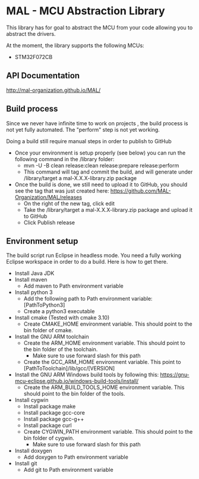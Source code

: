 # MAL - MCU Abstraction Library
This library has for goal to abstract the MCU from your code allowing you to abstract the drivers.

At the moment, the library supports the following MCUs:
* STM32F072CB

## API Documentation
http://mal-organization.github.io/MAL/

## Build process
Since we never have infinite time to work on projects , the build process is not yet fully automated.
The "perform" step is not yet working.

Doing a build still require manual steps in order to publish to GitHub
* Once your environment is setup properly (see below) you can run the following command in the /library folder:
  * mvn -U -B clean release:clean release:prepare release:perform
  * This command will tag and commit the build, and will generate under /library/target a mal-X.X.X-library.zip package
* Once the build is done, we still need to upload it to GitHub, you should see the tag that was just created here: https://github.com/MAL-Organization/MAL/releases
  * On the right of the new tag, click edit
  * Take the /library/target a mal-X.X.X-library.zip package and upload it to GitHub
  * Click Publish release

## Environment setup
The build script run Eclipse in headless mode. You need a fully working Eclipse workspace in order to do a build. Here is how to get there.
* Install Java JDK
* Install maven
  * Add maven to Path environment variable
* Install python 3
  * Add the following path to Path environment variable: [PathToPython3]
  * Create a python3 executable
* Install cmake (Tested with cmake 3.10)
  * Create CMAKE_HOME environment variable. This should point to the bin folder of cmake.
* Install the GNU ARM toolchain
  * Create the ARM_HOME environment variable. This should point to the bin folder of the toolchain.
    * Make sure to use forward slash for this path
  * Create the GCC_ARM_HOME environment variable. This point to [PathToToolchain]/lib/gcc/[VERSION]
* Install the GNU ARM Windows build tools by following this: https://gnu-mcu-eclipse.github.io/windows-build-tools/install/
  * Create the ARM_BUILD_TOOLS_HOME environment variable. This should point to the bin folder of the tools.
* Install cygwin
  * Install package make
  * Install package gcc-core
  * Install package gcc-g++
  * Install package curl
  * Create CYGWIN_PATH environment variable. This should point to the bin folder of cygwin.
    * Make sure to use forward slash for this path
* Install doxygen
  * Add doxygen to Path environment variable
* Install git
  * Add git to Path environment variable
